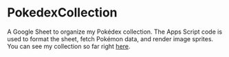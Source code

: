 # PokedexCollection

A Google Sheet to organize my Pokédex collection.
The Apps Script code is used to format the sheet, fetch Pokémon data, and render image sprites.
You can see my collection so far right [here](https://docs.google.com/spreadsheets/d/1w50fcwSliBhH2f1u-QVIa4eTr5nyR--3GaOS7XIbMOU/edit?usp=sharing).
